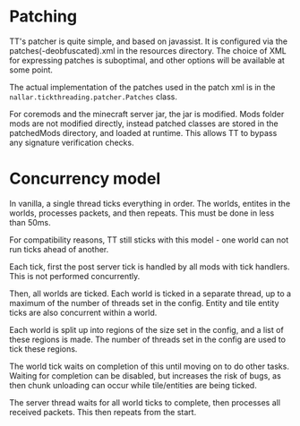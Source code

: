 Patching
====

TT's patcher is quite simple, and based on javassist. It is configured via the patches(-deobfuscated).xml in the resources directory. The choice of XML for expressing patches is suboptimal, and other options will be available at some point.

The actual implementation of the patches used in the patch xml is in the `nallar.tickthreading.patcher.Patches` class.

For coremods and the minecraft server jar, the jar is modified. Mods folder mods are not modified directly, instead patched classes are stored in the patchedMods directory, and loaded at runtime. This allows TT to bypass any signature verification checks.

Concurrency model
====

In vanilla, a single thread ticks everything in order. The worlds, entites in the worlds, processes packets, and then repeats. This must be done in less than 50ms.

For compatibility reasons, TT still sticks with this model - one world can not run ticks ahead of another.

Each tick, first the post server tick is handled by all mods with tick handlers. This is not performed concurrently.

Then, all worlds are ticked. Each world is ticked in a separate thread, up to a maximum of the number of threads set in the config. Entity and tile entity ticks are also concurrent within a world.

Each world is split up into regions of the size set in the config, and a list of these regions is made. The number of threads set in the config are used to tick these regions.

The world tick waits on completion of this until moving on to do other tasks. Waiting for completion can be disabled, but increases the risk of bugs, as then chunk unloading can occur while tile/entities are being ticked.

The server thread waits for all world ticks to complete, then processes all received packets. This then repeats from the start.
